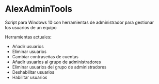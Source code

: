 # AlexAdminTools
Script para Windows 10 con herramientas de administrador para gestionar los usuarios de un equipo

Herramientas actuales:
* Añadir usuarios
* Eliminar usuarios
* Cambiar contraseñas de cuentas
* Añadir usuarios al grupo de administradores
* Eliminar usuarios del grupo de administradores
* Deshabilitar usuarios
* Habilitar usuarios
